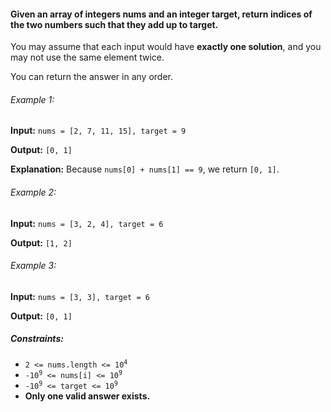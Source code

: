 <h4>Given an array of integers nums and an integer target, return indices of the two numbers such that they add up to target.</h4>

<p>You may assume that each input would have <b>exactly one solution</b>, and you may not use the same element twice.</p>

<p>You can return the answer in any order.</p>

<h6>Example 1:</h6>
<p><b>Input:</b> <code>nums = [2, 7, 11, 15], target = 9</code></p>
<p><b>Output:</b> <code>[0, 1]</code></p>
<p><b>Explanation:</b> Because <code>nums[0] + nums[1] == 9</code>, we return <code>[0, 1]</code>.

<h6>Example 2:</h6>
<p><b>Input:</b> <code>nums = [3, 2, 4], target = 6</code></p>
<p><b>Output:</b> <code>[1, 2]</code></p>

<h6>Example 3:</h6>
<p><b>Input:</b> <code>nums = [3, 3], target = 6</code></p>
<p><b>Output:</b> <code>[0, 1]</code></p>

<h5>Constraints:</h5>
<ul>
    <li><code>2 <= nums.length <= 10<sup>4</sup></code></li>
    <li><code>-10<sup>9</sup> <= nums[i] <= 10<sup>9</sup></code></li>
    <li><code>-10<sup>9</sup> <= target <= 10<sup>9</sup></code></li>
    <li><b>Only one valid answer exists.</b></li>
</ul>